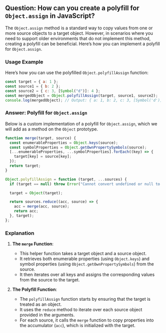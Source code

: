 ## Question: How can you create a polyfill for `Object.assign` in JavaScript?

The `Object.assign` method is a standard way to copy values from one or more source objects to a target object. However, in scenarios where you need to support older environments that do not implement this method, creating a polyfill can be beneficial. Here’s how you can implement a polyfill for `Object.assign`.

### Usage Example

Here’s how you can use the polyfilled `Object.polyfillAssign` function:

```js
const target = { a: 1 };
const source1 = { b: 2 };
const source2 = { c: 3, [Symbol("d")]: 4 };
const mergedObject = Object.polyfillAssign(target, source1, source2);
console.log(mergedObject); // Output: { a: 1, b: 2, c: 3, [Symbol('d')]: 4 }
```

### Answer: Polyfill for `Object.assign`

Below is a custom implementation of a polyfill for `Object.assign`, which we will add as a method on the `Object` prototype.

```js
function merge(target, source) {
  const enumerableProperties = Object.keys(source);
  const symbolProperties = Object.getOwnPropertySymbols(source);
  [...enumerableProperties, ...symbolProperties].forEach((key) => {
    target[key] = source[key];
  });
  return target;
}

Object.polyfillAssign = function (target, ...sources) {
  if (target == null) throw Error("Cannot convert undefined or null to object");

  target = Object(target);

  return sources.reduce((acc, source) => {
    acc = merge(acc, source);
    return acc;
  }, target);
};
```

### Explanation

1. **The `merge` Function**:

   - This helper function takes a target object and a source object.
   - It retrieves both enumerable properties (using `Object.keys`) and symbol properties (using `Object.getOwnPropertySymbols`) from the source.
   - It then iterates over all keys and assigns the corresponding values from the source to the target.

2. **The Polyfill Function**:
   - The `polyfillAssign` function starts by ensuring that the target is treated as an object.
   - It uses the `reduce` method to iterate over each source object provided in the arguments.
   - For each source, it calls the `merge` function to copy properties into the accumulator (`acc`), which is initialized with the target.
